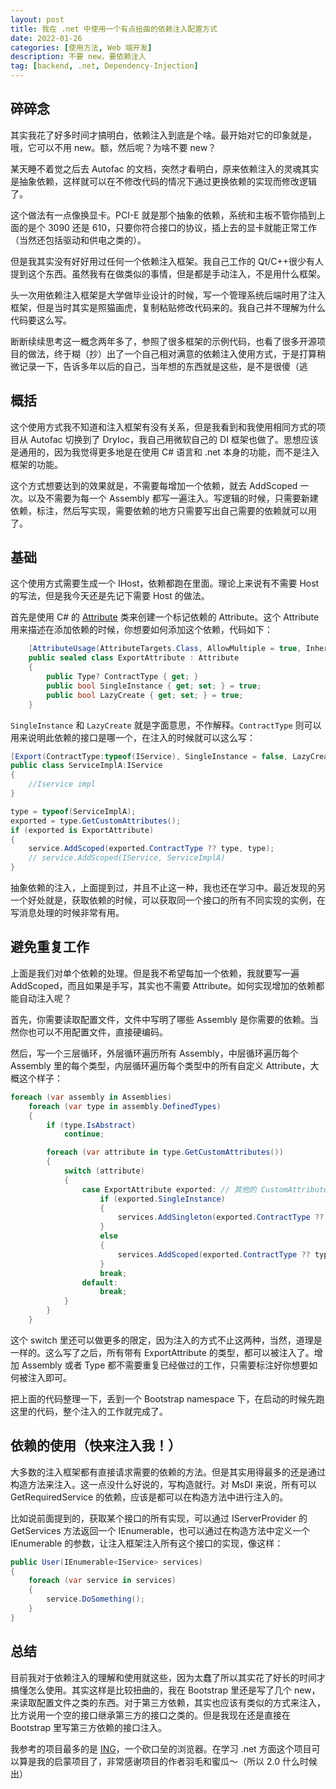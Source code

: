 ```yaml
---
layout: post
title: 我在 .net 中使用一个有点扭曲的依赖注入配置方式
date: 2022-01-26
categories: [使用方法, Web 端开发]
description: 不要 new，要依赖注入
tag: [backend, .net, Dependency-Injection]
---
```


## 碎碎念

其实我花了好多时间才搞明白，依赖注入到底是个啥。最开始对它的印象就是，哦，它可以不用 new。额，然后呢？为啥不要 new？

某天睡不着觉之后去 Autofac 的文档，突然才看明白，原来依赖注入的灵魂其实是抽象依赖，这样就可以在不修改代码的情况下通过更换依赖的实现而修改逻辑了。

这个做法有一点像换显卡。PCI-E 就是那个抽象的依赖，系统和主板不管你插到上面的是个 3090 还是 610，只要你符合接口的协议，插上去的显卡就能正常工作（当然还包括驱动和供电之类的）。

但是我其实没有好好用过任何一个依赖注入框架。我自己工作的 Qt/C++很少有人提到这个东西。虽然我有在做类似的事情，但是都是手动注入，不是用什么框架。

头一次用依赖注入框架是大学做毕业设计的时候，写一个管理系统后端时用了注入框架，但是当时其实是照猫画虎，复制粘贴修改代码来的。我自己并不理解为什么代码要这么写。

断断续续思考这一概念两年多了，参照了很多框架的示例代码，也看了很多开源项目的做法，终于糊（抄）出了一个自己相对满意的依赖注入使用方式，于是打算稍微记录一下，告诉多年以后的自己，当年想的东西就是这些，是不是很傻（逃

## 概括

这个使用方式我不知道和注入框架有没有关系，但是我看到和我使用相同方式的项目从 Autofac 切换到了 DryIoc，我自己用微软自己的 DI 框架也做了。思想应该是通用的，因为我觉得更多地是在使用 C# 语言和 .net 本身的功能，而不是注入框架的功能。

这个方式想要达到的效果就是，不需要每增加一个依赖，就去 AddScoped 一次。以及不需要为每一个 Assembly 都写一遍注入。写逻辑的时候，只需要新建依赖，标注，然后写实现，需要依赖的地方只需要写出自己需要的依赖就可以用了。

## 基础

这个使用方式需要生成一个 IHost，依赖都跑在里面。理论上来说有不需要 Host 的写法，但是我今天还是先记下需要 Host 的做法。

首先是使用 C# 的 [Attribute](https://docs.microsoft.com/en-us/dotnet/csharp/programming-guide/concepts/attributes/) 类来创建一个标记依赖的 Attribute。这个 Attribute 用来描述在添加依赖的时候，你想要如何添加这个依赖，代码如下：

```c#
    [AttributeUsage(AttributeTargets.Class, AllowMultiple = true, Inherited = false)]
    public sealed class ExportAttribute : Attribute
    {
        public Type? ContractType { get; }
        public bool SingleInstance { get; set; } = true;
        public bool LazyCreate { get; set; } = true;
    }
```

`SingleInstance` 和 `LazyCreate` 就是字面意思，不作解释。`ContractType` 则可以用来说明此依赖的接口是哪一个，在注入的时候就可以这么写：

```c#
[Export(ContractType:typeof(IService), SingleInstance = false, LazyCreate = true)]
public class ServiceImplA:IService
{
    //Iservice impl
}

type = typeof(ServiceImplA);
exported = type.GetCustomAttributes();
if (exported is ExportAttribute)
{
    service.AddScoped(exported.ContractType ?? type, type);
    // service.AddScoped(IService, ServiceImplA)
}
```

抽象依赖的注入，上面提到过，并且不止这一种，我也还在学习中。最近发现的另一个好处就是，获取依赖的时候，可以获取同一个接口的所有不同实现的实例，在写消息处理的时候非常有用。

## 避免重复工作

上面是我们对单个依赖的处理。但是我不希望每加一个依赖，我就要写一遍 AddScoped，而且如果是手写，其实也不需要 Attribute。如何实现增加的依赖都能自动注入呢？

首先，你需要读取配置文件，文件中写明了哪些 Assembly 是你需要的依赖。当然你也可以不用配置文件，直接硬编码。

然后，写一个三层循环，外层循环遍历所有 Assembly，中层循环遍历每个 Assembly 里的每个类型，内层循环遍历每个类型中的所有自定义 Attribute，大概这个样子：

```c#
foreach (var assembly in Assemblies)
    foreach (var type in assembly.DefinedTypes)
    {
        if (type.IsAbstract)
            continue;

        foreach (var attribute in type.GetCustomAttributes())
        {
            switch (attribute)
            {
                case ExportAttribute exported: // 其他的 CustomAttribute 就不需要在这里处理了，过滤一下
                    if (exported.SingleInstance)
                    {
                        services.AddSingleton(exported.ContractType ?? type, type);
                    }
                    else
                    {
                        services.AddScoped(exported.ContractType ?? type, type);
                    }
                    break;
                default:
                    break;
            }
        }
    }
```

这个 switch 里还可以做更多的限定，因为注入的方式不止这两种，当然，道理是一样的。这么写了之后，所有带有 ExportAttribute 的类型，都可以被注入了。增加 Assembly 或者 Type 都不需要重复已经做过的工作，只需要标注好你想要如何被注入即可。

把上面的代码整理一下，丢到一个 Bootstrap namespace 下，在启动的时候先跑这里的代码，整个注入的工作就完成了。

## 依赖的使用（快来注入我！）

大多数的注入框架都有直接请求需要的依赖的方法。但是其实用得最多的还是通过构造方法来注入。这一点没什么好说的，写构造就行。对 MsDI 来说，所有可以 GetRequiredService 的依赖，应该是都可以在构造方法中进行注入的。

比如说前面提到的，获取某个接口的所有实现，可以通过 IServerProvider 的 GetServices 方法返回一个 IEnumerable，也可以通过在构造方法中定义一个 IEnumerable 的参数，让注入框架注入所有这个接口的实现，像这样：

```c#
public User(IEnumerable<IService> services)
{
    foreach (var service in services)
    {
        service.DoSomething();
    }
}
```

## 总结

目前我对于依赖注入的理解和使用就这些，因为太蠢了所以其实花了好长的时间才搞懂怎么使用。其实这样是比较扭曲的，我在 Bootstrap 里还是写了几个 new，来读取配置文件之类的东西。对于第三方依赖，其实也应该有类似的方式来注入，比方说用一个空的接口继承第三方的接口之类的。但是我现在还是直接在 Bootstrap 里写第三方依赖的接口注入。

我参考的项目最多的是 [ING](https://github.com/amatukaze/ing)，一个砍口垒的浏览器。在学习 .net 方面这个项目可以算是我的启蒙项目了，非常感谢项目的作者羽毛和蜜瓜～（所以 2.0 什么时候出）
